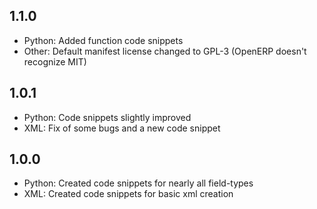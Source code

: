 ## 1.1.0
+ Python: Added function code snippets
+ Other: Default manifest license changed to GPL-3 (OpenERP doesn't recognize MIT)

## 1.0.1
+ Python: Code snippets slightly improved
+ XML: Fix of some bugs and a new code snippet

## 1.0.0
+ Python: Created code snippets for nearly all field-types
+ XML: Created code snippets for basic xml creation